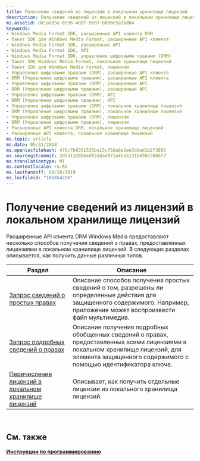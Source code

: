 ```yaml
---
title: Получение сведений из лицензий в локальном хранилище лицензий
description: Получение сведений из лицензий в локальном хранилище лицензий
ms.assetid: dd1abd5e-6536-4d8f-9607-b800c5a16d04
keywords:
- Windows Media Format SDK, расширенные API клиента DRM
- Пакет SDK для Windows Media Format, расширенные API клиента
- Windows Media Format SDK, расширенные API
- Windows Media Format SDK, API
- Windows Media Format SDK, управление цифровыми правами (DRM)
- Пакет SDK Windows Media Format, локальное хранилище лицензий
- Пакет SDK для Windows Media Format, лицензии
- Управление цифровыми правами (DRM), расширенные API клиента
- DRM (Управление цифровыми правами), расширенные API клиента
- Управление цифровыми правами (DRM), расширенные API
- DRM (Управление цифровыми правами), расширенные API
- Управление цифровыми правами (DRM), API
- DRM (Управление цифровыми правами), API
- Управление цифровыми правами (DRM), локальное хранилище лицензий
- DRM (Управление цифровыми правами), локальное хранилище лицензий
- Управление цифровыми правами (DRM), лицензии
- DRM (Управление цифровыми правами), лицензии
- Расширенные API клиента DRM, локальное хранилище лицензий
- Расширенные API клиента, локальное хранилище лицензий
ms.topic: article
ms.date: 05/31/2018
ms.openlocfilehash: 479c7b9351535ba15c75da8a2ee3ddad1b273805
ms.sourcegitcommit: 2d531328b6ed82d4ad971a45a5131b430c5866f7
ms.translationtype: MT
ms.contentlocale: ru-RU
ms.lasthandoff: 09/16/2019
ms.locfileid: "105654226"
---
```

# <a name="getting-information-from-licenses-in-the-local-license-store"></a>Получение сведений из лицензий в локальном хранилище лицензий

Расширенные API клиента DRM Windows Media предоставляют несколько способов получения сведений о правах, предоставленных лицензиями в локальном хранилище лицензий. В следующих разделах описывается, как получить данные различных типов.



| Раздел                                                                                                  | Описание                                                                                                                                                                     |
|--------------------------------------------------------------------------------------------------------|---------------------------------------------------------------------------------------------------------------------------------------------------------------------------------|
| [Запрос сведений о простых правах](querying-for-simple-rights-information.md)                   | Описание способов получения простых сведений о том, разрешены ли определенные действия для защищенного содержимого. Например, приложение может воспроизвести файл мультимедиа.                    |
| [Запрос подробных сведений о правах](querying-for-detailed-rights-information.md)               | Описание получения подробных обобщенных сведений о правах, предоставленных всеми лицензиями в локальном хранилище лицензий, для элемента защищенного содержимого с помощью идентификатора ключа. |
| [Перечисление лицензий в локальном хранилище лицензий](enumerating-licenses-in-the-local-license-store.md) | Описывает, как получить отдельные лицензии из локального хранилища лицензий.                                                                                                          |



 

## <a name="related-topics"></a>См. также

<dl> <dt>

[**Инструкции по программированию**](drm-programming-guide.md)
</dt> </dl>

 

 




